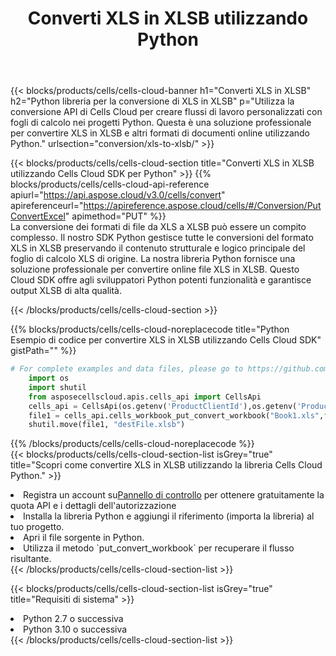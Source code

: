 ﻿---
title:  Converti XLS in XLSB utilizzando Python
description:  Utilizzando Aspose.Cells Cloud SDK per Python per convertire un file in formato XLS in un file in formato XLSB.
kwords: Excel, Convert XLS to XLSB, REST, Python
howto: How to convert XLS to XLSB using Aspose.Cells Cloud Python library.
---
{{< blocks/products/cells/cells-cloud-banner h1="Converti XLS in XLSB" h2="Python libreria per la conversione di XLS in XLSB" p="Utilizza la conversione API di Cells Cloud per creare flussi di lavoro personalizzati con fogli di calcolo nei progetti Python. Questa è una soluzione professionale per convertire XLS in XLSB e altri formati di documenti online utilizzando Python." urlsection="conversion/xls-to-xlsb/" >}}

{{< blocks/products/cells/cells-cloud-section title="Converti XLS in XLSB utilizzando Cells Cloud SDK per Python" >}}
{{% blocks/products/cells/cells-cloud-api-reference apiurl="https://api.aspose.cloud/v3.0/cells/convert" apireferenceurl="https://apireference.aspose.cloud/cells/#/Conversion/PutConvertExcel" apimethod="PUT" %}}
<br/>
La conversione dei formati di file da XLS a XLSB può essere un compito complesso. Il nostro SDK Python gestisce tutte le conversioni del formato XLS in XLSB preservando il contenuto strutturale e logico principale del foglio di calcolo XLS di origine. La nostra libreria Python fornisce una soluzione professionale per convertire online file XLS in XLSB. Questo Cloud SDK offre agli sviluppatori Python potenti funzionalità e garantisce output XLSB di alta qualità.

{{< /blocks/products/cells/cells-cloud-section >}}

{{% blocks/products/cells/cells-cloud-noreplacecode title="Python Esempio di codice per convertire XLS in XLSB utilizzando Cells Cloud SDK" gistPath="" %}}
 
```python
# For complete examples and data files, please go to https://github.com/aspose-cells-cloud/aspose-cells-cloud-python/
    import os
    import shutil
    from asposecellscloud.apis.cells_api import CellsApi
    cells_api = CellsApi(os.getenv('ProductClientId'),os.getenv('ProductClientSecret'))
    file1 = cells_api.cells_workbook_put_convert_workbook("Book1.xls",format="xlsb")
    shutil.move(file1, "destFile.xlsb")     
```
 
{{% /blocks/products/cells/cells-cloud-noreplacecode %}}
<br/>
{{< blocks/products/cells/cells-cloud-section-list isGrey="true" title="Scopri come convertire XLS in XLSB utilizzando la libreria Cells Cloud Python." >}}
<li> Registra un account su<a href="https://dashboard.aspose.cloud/">Pannello di controllo</a> per ottenere gratuitamente la quota API e i dettagli dell'autorizzazione</li>
<li>Installa la libreria Python e aggiungi il riferimento (importa la libreria) al tuo progetto.</li>
<li>Apri il file sorgente in Python.</li>
<li>Utilizza il metodo `put_convert_workbook` per recuperare il flusso risultante.</li>
{{< /blocks/products/cells/cells-cloud-section-list >}}

{{< blocks/products/cells/cells-cloud-section-list isGrey="true" title="Requisiti di sistema" >}}
<li>Python 2.7 o successiva</li>
<li>Python 3.10 o successiva</li>
{{< /blocks/products/cells/cells-cloud-section-list >}}
